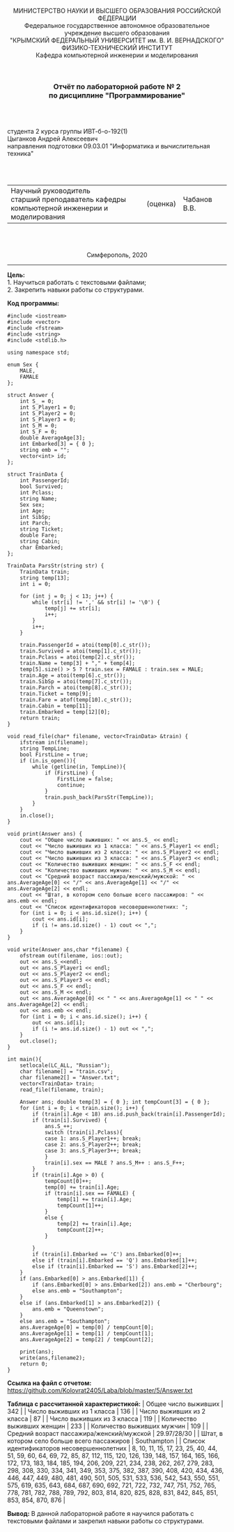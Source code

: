 ﻿<p align="center">МИНИСТЕРСТВО НАУКИ  И ВЫСШЕГО ОБРАЗОВАНИЯ РОССИЙСКОЙ ФЕДЕРАЦИИ<br>
Федеральное государственное автономное образовательное учреждение высшего образования<br>
"КРЫМСКИЙ ФЕДЕРАЛЬНЫЙ УНИВЕРСИТЕТ им. В. И. ВЕРНАДСКОГО"<br>
ФИЗИКО-ТЕХНИЧЕСКИЙ ИНСТИТУТ<br>
Кафедра компьютерной инженерии и моделирования</p>
<br>
<h3 align="center">Отчёт по лабораторной работе № 2<br> по дисциплине "Программирование"</h3>
<br><br>
<p>студента 2 курса группы ИВТ-б-о-192(1)<br>
Цыганков Андрей Алексеевич<br>
направления подготовки 09.03.01 "Информатика и вычислительная техника"</p>
<br><br>
<table>
<tr><td>Научный руководитель<br> старший преподаватель кафедры<br> компьютерной инженерии и моделирования</td>
<td>(оценка)</td>
<td>Чабанов В.В.</td>
</tr>
</table>
<br><br>
<p align="center">Симферополь, 2020</p>
<hr>

**Цель:**  <br> 1. Научиться работать с текстовыми файлами;<br>
2. Закрепить навыки работы со структурами.<br>

**Код программы:**
```
#include <iostream>
#include <vector>
#include <fstream>
#include <string>
#include <stdlib.h>

using namespace std;

enum Sex {
	MALE,
	FAMALE
};

struct Answer {
	int S_ = 0;
	int S_Player1 = 0;
	int S_Player2 = 0;
	int S_Player3 = 0;
	int S_M = 0;
	int S_F = 0;
	double AverageAge[3]; 
	int Embarked[3] = { 0 };
	string emb = "";
	vector<int> id;
};

struct TrainData {
	int PassengerId;
	bool Survived;
	int Pclass;
	string Name;
	Sex sex;
	int Age;
	int SibSp;
	int Parch;
	string Ticket;
	double Fare;
	string Cabin;
	char Embarked;
};

TrainData ParsStr(string str) {
	TrainData train;
	string temp[13];
	int i = 0;

	for (int j = 0; j < 13; j++) {
		while (str[i] != ',' && str[i] != '\0') {
			temp[j] += str[i];
			i++;
		}
		i++;
	}

	train.PassengerId = atoi(temp[0].c_str());
	train.Survived = atoi(temp[1].c_str());
	train.Pclass = atoi(temp[2].c_str());
	train.Name = temp[3] + "," + temp[4];
	temp[5].size() > 5 ? train.sex = FAMALE : train.sex = MALE;
	train.Age = atoi(temp[6].c_str());
	train.SibSp = atoi(temp[7].c_str());
	train.Parch = atoi(temp[8].c_str());
	train.Ticket = temp[9];
	train.Fare = atof(temp[10].c_str());
	train.Cabin = temp[11];
	train.Embarked = temp[12][0];
	return train;
}

void read_file(char* filename, vector<TrainData> &train) {
	ifstream in(filename); 
	string TempLine;
	bool FirstLine = true;
	if (in.is_open()){
		while (getline(in, TempLine)){
			if (FirstLine) {
				FirstLine = false;
				continue;
			}
			train.push_back(ParsStr(TempLine));
		}
	}
	in.close();
}

void print(Answer ans) {
	cout << "Общее число выживших: " << ans.S_ << endl;
	cout << "Число выживших из 1 класса: " << ans.S_Player1 << endl;
	cout << "Число выживших из 2 класса: " << ans.S_Player2 << endl;
	cout << "Число выживших из 3 класса: " << ans.S_Player3 << endl;
	cout << "Количество выживших женщин: " << ans.S_F << endl;
	cout << "Количество выживших мужчин: " << ans.S_M << endl;
	cout << "Средний возраст пассажира/женский/мужской: " << ans.AverageAge[0] << "/" << ans.AverageAge[1] << "/" << ans.AverageAge[2] << endl;
	cout << "Штат, в котором село больше всего пассажиров: " << ans.emb << endl;
	cout << "Список идентификаторов несовершеннолетних: ";
	for (int i = 0; i < ans.id.size(); i++) {
		cout << ans.id[i];
		if (i != ans.id.size() - 1) cout << ",";
	}
}

void write(Answer ans,char *filename) {
	ofstream out(filename, ios::out);
	out << ans.S_<<endl;
	out << ans.S_Player1 << endl;
	out << ans.S_Player2 << endl;
	out << ans.S_Player3 << endl;
	out << ans.S_F << endl;
	out << ans.S_M << endl;
	out << ans.AverageAge[0] << " " << ans.AverageAge[1] << " " << ans.AverageAge[2] << endl;
	out << ans.emb << endl;
	for (int i = 0; i < ans.id.size(); i++) {
		out << ans.id[i];
		if (i != ans.id.size() - 1) out << ",";
	}
	out.close();
}

int main(){
	setlocale(LC_ALL, "Russian");
	char filename[] = "train.csv";
	char filename2[] = "Answer.txt";
	vector<TrainData> train;
	read_file(filename, train);

	Answer ans; double temp[3] = { 0 }; int tempCount[3] = { 0 };
	for (int i = 0; i < train.size(); i++) {
		if (train[i].Age < 18) ans.id.push_back(train[i].PassengerId);
		if (train[i].Survived) {
			ans.S_++;
			switch (train[i].Pclass){
			case 1: ans.S_Player1++; break;
			case 2: ans.S_Player2++; break;
			case 3: ans.S_Player3++; break;
			}
			train[i].sex == MALE ? ans.S_M++ : ans.S_F++;
		}
		if (train[i].Age > 0) {
			tempCount[0]++;
			temp[0] += train[i].Age;
			if (train[i].sex == FAMALE) {
				temp[1] += train[i].Age;
				tempCount[1]++;
			}
			else {
				temp[2] += train[i].Age;
				tempCount[2]++;
			}
			
		}
		if (train[i].Embarked == 'C') ans.Embarked[0]++;
		else if (train[i].Embarked == 'Q') ans.Embarked[1]++;
		else if (train[i].Embarked == 'S') ans.Embarked[2]++;
	}
	if (ans.Embarked[0] > ans.Embarked[1]) {
		if (ans.Embarked[0] > ans.Embarked[2]) ans.emb = "Cherbourg";
		else ans.emb = "Southampton";
	}
	else if (ans.Embarked[1] > ans.Embarked[2]) {
		ans.emb = "Queenstown";
	}
	else ans.emb = "Southampton";
	ans.AverageAge[0] = temp[0] / tempCount[0];
	ans.AverageAge[1] = temp[1] / tempCount[1];
	ans.AverageAge[2] = temp[2] / tempCount[2];

	print(ans);
	write(ans,filename2);
	return 0;
}
```
**Ссылка на файл с отчетом:**
https://github.com/Kolovrat2405/Laba/blob/master/5/Answer.txt

**Таблица с рассчитанной характеристикой:**
| Общее число выживших  | 342  |
| Число выживших из 1 класса  | 136  |
| Число выживших из 2 класса  | 87  |
| Число выживших из 3 класса  | 119  |
| Количество выживших женщин  | 233  |
| Количество выживших мужчин  | 109  |
| Средний возраст пассажира/женский/мужской  | 29.97/28/30  |
| Штат, в котором село больше всего пассажиров  | Southampton  |
| Список идентификаторов несовершеннолетних  | 8, 10, 11, 15, 17, 23, 25, 40, 44, 51, 59, 60, 64, 69, 72, 85, 87, 112, 115, 120, 126, 139, 148, 157, 164, 165, 166, 172, 173, 183, 184, 185, 194, 206, 209, 221, 234, 238, 262, 267, 279, 283, 298, 308, 330, 334, 341, 349, 353, 375, 382, 387, 390, 408, 420, 434, 436, 446, 447, 449, 480, 481, 490, 501, 505, 531, 533, 536, 542, 543, 550, 551, 575, 619, 635, 643, 684, 687, 690, 692, 721, 722, 732, 747, 751, 752, 765, 778, 781, 782, 788, 789, 792, 803, 814, 820, 825, 828, 831, 842, 845, 851, 853, 854, 870, 876  |

**Вывод:** 
В данной лабораторной работе я научился работать с текстовыми файлами и закрепил навыки работы со структурами.
